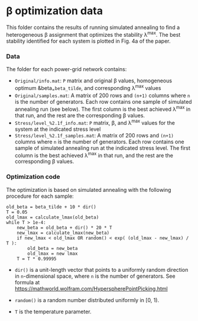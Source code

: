 # &beta; optimization data

This folder contains the results of running simulated annealing to find a heterogeneous &beta; assignment that optimizes the stability &lambda;<sup>max</sup>. The best stability identified for each system is plotted in Fig. 4a of the paper.

### Data

The folder for each power-grid network contains:
- `Original/info.mat`: `P` matrix and original &beta; values, homogeneous optimum &beta<sub>=</sub>`beta_tilde`, and corresponding &lambda;<sup>max</sup> values
- `Original/samples.mat`: A matrix of 200 rows and `(n+1)` columns where `n` is the number of generators. Each row contains
one sample of simulated annealing run (see below). The first column is the best achieved &lambda;<sup>max</sup> in that run, and the rest are the corresponding &beta; values.
- `Stress/level_%2.1f_info.mat`: `P` matrix, &beta;, and &lambda;<sup>max</sup> values for the system at the indicated stress level
- `Stress/level_%2.1f_samples.mat`: A matrix of 200 rows and `(n+1)` columns where `n` is the number of generators. Each row contains
one sample of simulated annealing run at the indicated stress level. The first column is the best achieved &lambda;<sup>max</sup> in that run, and the rest are the corresponding &beta; values.

### Optimization code
The optimization is based on simulated annealing with the following procedure for each sample:
```
old_beta = beta_tilde + 10 * dir()
T = 0.05
old_lmax = calculate_lmax(old_beta)
while T > 1e-4:
	new_beta = old_beta + dir() * 20 * T
	new_lmax = calculate_lmax(new_beta)
	if new_lmax < old_lmax OR random() < exp( (old_lmax - new_lmax) / T ):
		old_beta = new_beta
		old_lmax = new lmax
	T = T * 0.99995
```

- `dir()` is a unit-length vector that points to a uniformly random direction in `n`-dimensional space, where `n` is the number of generators.
See formula at https://mathworld.wolfram.com/HyperspherePointPicking.html

- `random()` is a random number distributed uniformly in [0, 1).

- `T` is the temperature parameter.	


